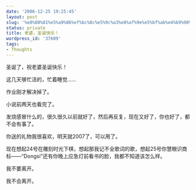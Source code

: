 ```yaml
---
date: '2006-12-25 19:25:45'
layout: post
slug: '%e8%80%81%e5%a9%86%ef%bc%8c%e5%9c%a3%e8%af%9e%e5%bf%ab%e4%b9%90%ef%bc%81'
status: private
title: 老婆，圣诞快乐！
wordpress_id: '37609'
tags:
- Thoughts
---
```




圣诞了，祝老婆圣诞快乐！

这几天够忙活的，忙着睡觉……

作业刚才解决掉了。

小说前两天也看完了。

发烧感冒什么的，很久很久以前就好了，然后再反复，现在又好了，你也好了，都不会有事了。

你送的礼物我很喜欢，明天就2007了，可以用了。

现在想起24号在雕刻时光下棋，想起那我记不全歌词的歌，想起25号你慧眼识商标——“Dongsi”还有你晚上应急灯前看书的脸，我都不知道该怎么样。

我不要离开。

我不会离开。
